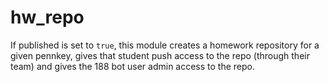 # hw_repo

If published is set to `true`, this module creates a homework repository for a given pennkey, gives that student push access to the repo (through their team) and gives the 188 bot user admin access to the repo.
